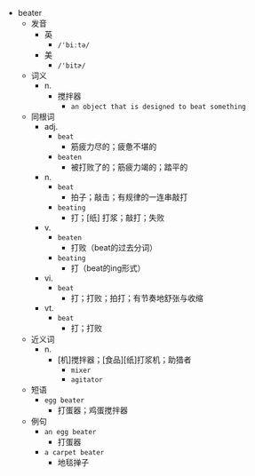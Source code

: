 - beater
  - 发音
    - 英
      - `/'biːtə/`
    - 美
      - `/'bitɚ/`
  - 词义
    - n.
      - 搅拌器
        - `an object that is designed to beat something`
  - 同根词
    - adj.
      - `beat`
        - 筋疲力尽的；疲惫不堪的
      - `beaten`
        - 被打败了的；筋疲力竭的；踏平的
    - n.
      - `beat`
        - 拍子；敲击；有规律的一连串敲打
      - `beating`
        - 打；[纸] 打浆；敲打；失败
    - v.
      - `beaten`
        - 打败（beat的过去分词）
      - `beating`
        - 打（beat的ing形式）
    - vi.
      - `beat`
        - 打；打败；拍打；有节奏地舒张与收缩
    - vt.
      - `beat`
        - 打；打败
  - 近义词
    - n.
      - [机]搅拌器；[食品][纸]打浆机；助猎者
        - `mixer`
        - `agitator`
  - 短语
    - `egg beater`
      - 打蛋器；鸡蛋搅拌器 
  - 例句
    - `an egg beater`
      - 打蛋器
    - `a carpet beater`
      - 地毯掸子

